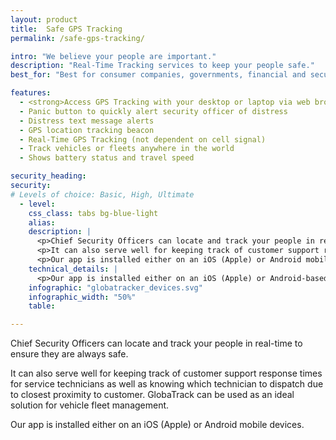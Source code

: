 ```yaml
---
layout: product
title:  Safe GPS Tracking
permalink: /safe-gps-tracking/

intro: "We believe your people are important."
description: "Real-Time Tracking services to keep your people safe."
best_for: "Best for consumer companies, governments, financial and security organizations."

features:
  - <strong>Access GPS Tracking with your desktop or laptop via web browser, and iPhone, iPad and Android devices via app</strong> <i class="fa fa-apple"></i> <i class="fa fa-android"></i>. Available in the <a href="https://itunes.apple.com/de/app/globatrack/id891436511?mt=8">App Store</a> and <a href="https://play.google.com/store/search?q=globatrack&c=apps&hl=de">Google Play Store</a>
  - Panic button to quickly alert security officer of distress
  - Distress text message alerts
  - GPS location tracking beacon
  - Real-Time GPS Tracking (not dependent on cell signal)
  - Track vehicles or fleets anywhere in the world
  - Shows battery status and travel speed

security_heading:
security:
# Levels of choice: Basic, High, Ultimate
  - level: 
    css_class: tabs bg-blue-light
    alias: 
    description: |
      <p>Chief Security Officers can locate and track your people in real-time to ensure they are always safe.</p> 
      <p>It can also serve well for keeping track of customer support response times for service technicians as well as knowing which technician to dispatch due to closest proximity to customer. GlobaTrack can be used as an ideal solution for vehicle fleet management.</p>
      <p>Our app is installed either on an iOS (Apple) or Android mobile devices.</p>
    technical_details: |
      <p>Our app is installed either on an iOS (Apple) or Android-based mobile device. The appis simple and the staff, the tracking on and off easily. The app can be found ready in the Apple Store or the Google Play Store to download. GlobaTrack also supports other tracking devices and various protocols. The actual tracking is done by our web server Trackig.</p>
    infographic: "globatracker_devices.svg"
    infographic_width: "50%"
    table:

---
```


<p>Chief Security Officers can locate and track your people in real-time to ensure they are always safe.</p> 
<p>It can also serve well for keeping track of customer support response times for service technicians as well as knowing which technician to dispatch due to closest proximity to customer. GlobaTrack can be used as an ideal solution for vehicle fleet management.</p>
<p>Our app is installed either on an iOS (Apple) or Android mobile devices.</p>